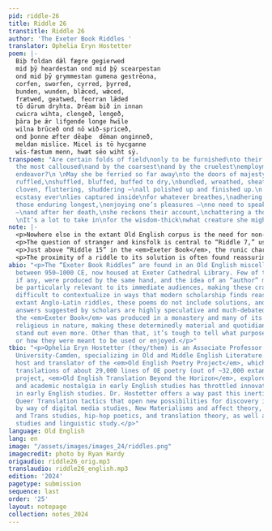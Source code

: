 ```yaml
---
pid: riddle-26
title: Riddle 26
transtitle: Riddle 26
author: 'The Exeter Book Riddles '
translator: Ophelia Eryn Hostetter
poem: |-
  Biþ foldan dǣl fægre gegierwed
  mid þȳ heardestan ond mid þȳ scearpestan
  ond mid þȳ grymmestan gumena gestrēona,
  corfen, sworfen, cyrred, þyrred,
  bunden, wunden, blǣced, wǣced,
  frætwed, geatwed, feorran lǣded
  tō dūrum dryhta. Drēam bið in innan
  cwicra wihta, clengeð, lengeð,
  þāra þe ǣr lifgende longe hwīle
  wilna brūceð ond nō wið-spriceð,
  ond þonne æfter dēaþe  dēman onginneð,
  meldan mislīce. Micel is tō hycganne
  wīs-fæstum menn, hwæt sēo wiht sȳ.
transpoem: "Are certain folds of field\nonly to be furnished\nto their fairness\nby
  the most calloused\nand by the coarsest\nand by the cruelest\nemployments men may
  endeavor?\n \nMay she be ferried so far away\nto the doors of majesty—\nRiven, thriven,
  ruffled,\nshuffled, bluffed, buffed to dry,\nbundled, wreathed, sheathed,\nwoven,
  cloven, fluttering, shuddering —\nall polished up and finished up.\n           \nRapturous
  ecstasy ever\nlies captured inside\nfor whatever breathes,\nadhering and inhering,\nfor
  those enduring longest,\nenjoying one’s pleasures —\nno need to speak ill of it
  —\nand after her death,\nshe reckons their account,\nchattering a thousand ways.\n
  \nIt’s a lot to take in\nfor the wisdom-thick\nwhat creature she might be."
note: |-
  <p>Nowhere else in the extant Old English corpus is the need for non-conforming, deviant, and Queer translation more urgently felt than in the “Exeter Book Riddles”. These voices repeatedly insist that they are “amazing” (<em>wundorlīcu</em>) and “fascinating” (<em>wrætlīc</em>), yet it is quite easy to fail to clock their extravagance in how they are usually rendered. My translations endeavor to re-estrange these poems, breaking down critical complacencies regarding them. I work to vibe with their voices — to follow the weird wendings of their language, to stay awake to their glitches and hiccups, and most of all to listen to their expressive capacities. Nonconforming identities, desires, and experiences are often awkward to state aloud and therefore are easily spoken over, and so the riddles often give voice to the voiceless, not only to objects or animals but also to those otherwise invisible socially.</p>
  <p>The question of stranger and kinsfolk is central to “Riddle 7,” usually solved as “Cuckoo” — a macabre story of nature sometimes used as a warning against fostering another’s children (this is a sub-plot of <em>Beowulf</em>, for instance). Yet the text of this poem resists that interpretation: the manuscript reading <em>snārlīce swā</em> [literally “like a snare”; here perhaps, “deviously”] is conventionally emended to <em>swā ārlīce swā</em> [“as graciously as”], which casts the step-mother as noble victim of this interloper. My translation opens up further possibilities of interpretation by refusing to take sides and suggests other motivations for taking in children: hostage-taking; enslavement; even placement in a monastery.</p>
  <p>Just above “Riddle 15” in the <em>Exeter Book</em>, the runic characters “Beorc” and “Lagu” can be found, possibly pointing to a solution containing the letters “B” and “L”. It was frequent to assume this poem was solved by “ballista” or “fortified town” — those letters, however, may be more convincingly read as <em>bēo-loca</em>: a “bees’ horde” or beehive. For this translation I chose a style derived from hip-hop verse, four beats per line, with an internal rhyme. In doing this, I open the possibility of a new voice in the poem: a poet grappling with their own potential for violence. Filled with sweetness, defended by the points of spears, this speaker bears a striking resemblance to the narrators created by Biggie Smalls or the Geto Boys.</p>
  <p>The proximity of a riddle to its solution is often found reassuring, but what if there is none apparent? What if there’s no need for one? “Riddle 26” is one of just a few poems like this in the collection; its dazzle of rhyming, chiming sound-play has eluded scholars since the nineteenth century. Previous solutions seek to harness this aural profligacy to the process of craft — making beer or a manuscript book. But what if this wallowing in the fun actually goes nowhere? What if these pleasures are non-productive, self-contained, private — unnecessary to interpret?</p>
abio: "<p>The “Exeter Book Riddles” are found in an Old English miscellany produced
  between 950–1000 CE, now housed at Exeter Cathedral Library. Few of these riddles,
  if any, were produced by the same hand, and the idea of an “author” may not even
  be particularly relevant to its immediate audiences, making these crafty jewels
  difficult to contextualize in ways that modern scholarship finds reassuring. Unlike
  extant Anglo-Latin riddles, these poems do not include solutions, and many of the
  answers suggested by scholars are highly speculative and much-debated. Most likely
  the <em>Exeter Book</em> was produced in a monastery and many of its contents are
  religious in nature, making these determinedly material and quotidian expressions
  stand out even more. Other than that, it’s tough to tell what purpose they served
  or how they were meant to be used or enjoyed.</p>"
tbio: "<p>Ophelia Eryn Hostetter (they/them) is an Associate Professor at Rutgers
  University-Camden, specializing in Old and Middle English Literature. They are the
  host and translator of the <em>Old English Poetry Project</em>, which contains verse
  translations of about 29,000 lines of OE poetry (out of ~32,000 extant). Their latest
  project, <em>Old English Translation Beyond the Horizon</em>, explores how cultural
  and academic nostalgia in early English studies has throttled innovation and inclusivity
  in early English studies. Dr. Hostetter offers a way past this inertia by mobilizing
  Queer Translation tactics that open new possibilities for discovery in this archive
  by way of digital media studies, New Materialisms and affect theory, Queer, feminist
  and Trans studies, hip-hop poetics, and translation theory, as well as manuscript
  studies and linguistic study.</p>"
language: Old English
lang: en
image: "/assets/images/images_24/riddles.png"
imagecredit: photo by Ryan Hardy
origaudio: riddle26_orig.mp3
translaudio: riddle26_english.mp3
edition: '2024'
pagetype: submission
sequence: last
order: '25'
layout: notepage
collection: notes_2024
---
```

